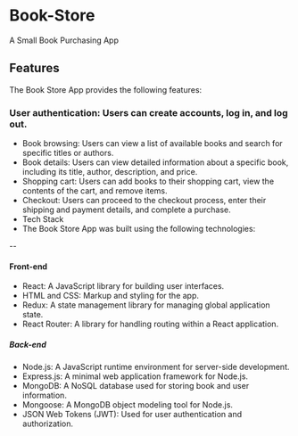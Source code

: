 # Book-Store

A Small Book Purchasing App

 ## Features
The Book Store App provides the following features:

### User authentication: Users can create accounts, log in, and log out.
- Book browsing: Users can view a list of available books and search for specific titles or authors.
- Book details: Users can view detailed information about a specific book, including its title, author, description, and price.
- Shopping cart: Users can add books to their shopping cart, view the contents of the cart, and remove items.
- Checkout: Users can proceed to the checkout process, enter their shipping and payment details, and complete a purchase.
- Tech Stack
- The Book Store App was built using the following technologies:

--

#### Front-end
- React: A JavaScript library for building user interfaces.
- HTML and CSS: Markup and styling for the app.
- Redux: A state management library for managing global application state.
- React Router: A library for handling routing within a React application.
##### Back-end
- Node.js: A JavaScript runtime environment for server-side development.
- Express.js: A minimal web application framework for Node.js.
- MongoDB: A NoSQL database used for storing book and user information.
- Mongoose: A MongoDB object modeling tool for Node.js.
- JSON Web Tokens (JWT): Used for user authentication and authorization.
